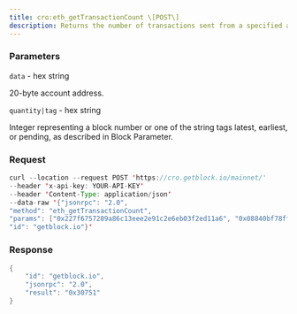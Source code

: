 ```yaml
---
title: cro:eth_getTransactionCount \[POST\]
description: Returns the number of transactions sent from a specified address. Usethe pending tag to get the next account nonce not used by any pendingtransactions.
---
```


### Parameters


`data` - hex string

20-byte account address.

`quantity|tag` - hex string

Integer representing a block number or one of the string tags latest,
earliest, or pending, as described in Block Parameter.

### Request

``` java
curl --location --request POST 'https://cro.getblock.io/mainnet/' 
--header 'x-api-key: YOUR-API-KEY' 
--header 'Content-Type: application/json' 
--data-raw '{"jsonrpc": "2.0",
"method": "eth_getTransactionCount",
"params": ["0x227f6757289a86c13eee2e91c2e6eb03f2ed11a6", "0x08840bf78ffc1aebc8237d3c3d209f8337f0e0c2f975e5b1c3eac816d28d760e"],
"id": "getblock.io"}'
```

###  Response

``` java
{
    "id": "getblock.io",
    "jsonrpc": "2.0",
    "result": "0x30751"
}
```

